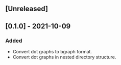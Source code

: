 ## [Unreleased]

## [0.1.0] - 2021-10-09

### Added
- Convert dot graphs to bgraph format.
- Convert dot graphs in nested directory structure.
